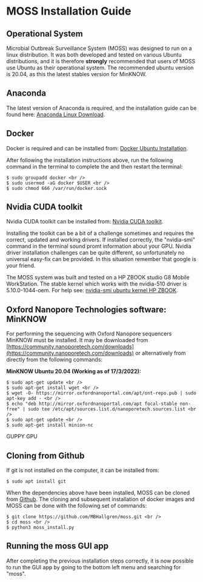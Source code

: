 # MOSS Installation Guide

## Operational System

Microbial Outbreak Surveillance System (MOSS) was designed to run on a linux distribution.
It was both developed and tested on various Ubuntu distributions, and it is therefore **strongly**
recommended that users of MOSS use Ubuntu as their operational system. The recommended ubuntu version is 20.04, as this
the latest stables version for MinKNOW.

## Anaconda

The latest version of Anaconda is required, and the installation guide can be found here: [Anaconda Linux Download](https://docs.anaconda.com/anaconda/install/linux/).

## Docker

Docker is required and can be installed from: [Docker Ubuntu Installation](https://docs.docker.com/engine/install/ubuntu/).

After following the installation instructions above, run the following command in the terminal to complete the and then restart the terminal:

```console
$ sudo groupadd docker <br />
$ sudo usermod -aG docker $USER <br />
$ sudo chmod 666 /var/run/docker.sock
```

## Nvidia CUDA toolkit

Nvidia CUDA toolkit can be installed from: [Nvidia CUDA toolkit](https://docs.nvidia.com/cuda/cuda-installation-guide-linux/index.html).

Installing the toolkit can be a bit of a challenge sometimes and requires the correct, updated and working drivers.
If installed correctly, the "nvidia-smi" command in the terminal sound promt information about your GPU. 
Nvidia driver installation challenges can be quite different, so unfortunately no universal easy-fix can be provided.
In this situation remember that google is your friend.

The MOSS system was built and tested on a HP ZBOOK studio G8 Mobile WorkStation. 
The stable kernel which works with the nvidia-510 driver is 5.10.0-1044-oem. 
For help see: [nvidia-smi ubuntu kernel HP ZBOOK](https://forums.developer.nvidia.com/t/ubuntu-20-04-4-hp-zbook-studio-g8-mobile-workstation-driver-fails/208836/3).

## Oxford Nanopore Technologies software: MinKNOW

For performing the sequencing with Oxford Nanopore sequencers MinKNOW must be installed.
It may be downloaded from [https://community.nanoporetech.com/downloads](https://community.nanoporetech.com/downloads) or alternatively from directly from the following commands:

**MinKNOW Ubuntu 20.04 (Working as of 17/3/2022):**

```console
$ sudo apt-get update <br />
$ sudo apt-get install wget <br />
$ wget -O- https://mirror.oxfordnanoportal.com/apt/ont-repo.pub | sudo apt-key add - <br />
$ echo "deb http://mirror.oxfordnanoportal.com/apt focal-stable non-free" | sudo tee /etc/apt/sources.list.d/nanoporetech.sources.list <br />
$ sudo apt-get update <br />
$ sudo apt-get install minion-nc

```

GUPPY GPU

## Cloning from Github

If git is not installed on the computer, it can be installed from:

```console
$ sudo apt install git
```

When the dependencies above have been installed, MOSS can be cloned from [Github](https://github.com/MBHallgren/MOSS).
The cloning and subsequent installation of docker images and MOSS can be done with the following set of commands: 
```console
$ git clone https://github.com/MBHallgren/moss.git <br />
$ cd moss <br />
$ python3 moss_install.py
```

## Running the moss GUI app

After completing the previous installation steps correctly, it is now possible to run the GUI app by going to the bottom left menu and searching for "moss".
